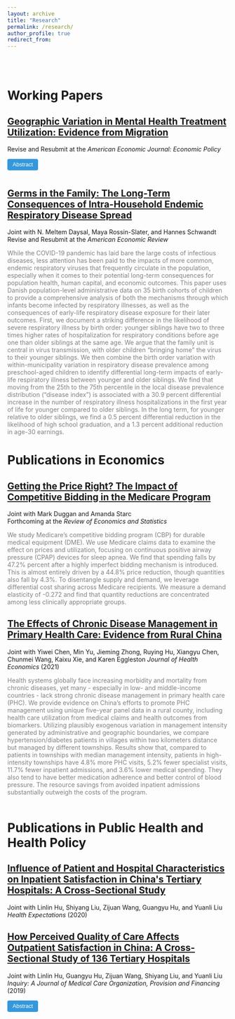 ```yaml
---
layout: archive
title: "Research"
permalink: /research/
author_profile: true
redirect_from:
---
```


<style>
.abstract-toggle {
    background: #3498db;
    color: white;
    border: none;
    padding: 6px 12px;
    border-radius: 4px;
    cursor: pointer;
    font-size: 0.9em;
    transition: background-color 0.3s ease;
    margin-bottom: 10px;
}

.abstract-toggle:hover {
    background: #2980b9;
}

.abstract {
    display: none;
    background: #f8f9fa;
    padding: 15px;
    border-radius: 5px;
    color: #555;
    border-left: 3px solid #3498db;
    margin-top: 10px;
    animation: slideDown 0.3s ease-out;
}

.abstract.show {
    display: block;
}

@keyframes slideDown {
    from {
        opacity: 0;
        transform: translateY(-10px);
    }
    to {
        opacity: 1;
        transform: translateY(0);
    }
}
</style>
<br/> <br/>


Working Papers
======

## [Geographic Variation in Mental Health Treatment Utilization: Evidence from Migration](../files/Ding_MH_GeoVariation.pdf)
 Revise and Resubmit at the *American Economic Journal: Economic Policy* 
 
<button class="abstract-toggle" onclick="toggleAbstract('abstract1')">Abstract</button>
<div id="abstract1" class="abstract">
The older population bears a heavy burden of mental illness. Despite the availability of effective treatments, including non-drug services (e.g., psychotherapy) and drugs (e.g., antidepressants, antipsychotics), this paper documents substantial geographic variation in treatment utilization rates among Medicare enrollees. Exploiting patient migration, I show that 45.8% of service utilization variation is attributable to place-specific factors, compared to 15.1% for drug utilization. Further analyses suggest the role of provider accessibility in explaining the different place effects between service and drug use. Regarding health outcomes, I find that higher treatment utilization is associated with lower risks of self-harm-related emergency department visits.
</div>


## [Germs in the Family: The Long-Term Consequences of Intra-Household Endemic Respiratory Disease Spread](../files/ChildSickness_Draft.pdf)
Joint with N. Meltem Daysal, Maya Rossin-Slater, and Hannes Schwandt <br/> 
Revise and Resubmit at the *American Economic Review* 
 
 <span style="color:gray"> While the COVID-19 pandemic has laid bare the large costs of infectious diseases, less attention has been paid to the impacts of more common, endemic respiratory viruses that frequently circulate in the population, especially when it comes to their potential long-term consequences for population health, human capital, and economic outcomes. This paper uses Danish population-level administrative data on 35 birth cohorts of children to provide a comprehensive analysis of both the mechanisms through which infants become infected by respiratory illnesses, as well as the consequences of early-life respiratory disease exposure for their later outcomes. First, we document a striking difference in the likelihood of severe respiratory illness by birth order: younger siblings have two to three times higher rates of hospitalization for respiratory conditions before age one than older siblings at the same age. We argue that the family unit is central in virus transmission, with older children “bringing home” the virus to their younger siblings. We then combine the birth order variation with within-municipality variation in respiratory disease prevalence among preschool-aged children to identify differential long-term impacts of early-life respiratory illness between younger and older siblings. We find that moving from the 25th to the 75th percentile in the local disease prevalence distribution (“disease index”) is associated with a 30.9 percent differential increase in the number of respiratory illness hospitalizations in the first year of life for younger compared to older siblings. In the long term, for younger relative to older siblings, we find a 0.5 percent differential reduction in the likelihood of high school graduation, and a 1.3 percent additional reduction in age-30 earnings.  </span>  
 
 

 Publications in Economics
======

## [Getting the Price Right? The Impact of Competitive Bidding in the Medicare Program](../files/DME_Draft.pdf) <br/>
Joint with Mark Duggan and Amanda Starc <br/>
Forthcoming at the *Review of Economics and Statistics*
 
<span style="color:gray">  We study Medicare’s competitive bidding program (CBP) for durable medical equipment (DME). We use Medicare claims data to examine the effect on prices and utilization, focusing on continuous positive airway pressure (CPAP) devices for sleep apnea. We find that spending falls by 47.2% percent after a highly imperfect bidding mechanism is introduced. This is almost entirely driven by a 44.8% price reduction, though quantities also fall by 4.3%. To disentangle supply and demand, we leverage differential cost sharing across Medicare recipients. We measure a demand elasticity of -0.272 and find that quantity reductions are concentrated among less clinically appropriate groups. </span>


## [The Effects of Chronic Disease Management in Primary Health Care: Evidence from Rural China](https://www.sciencedirect.com/science/article/pii/S0167629621001247) <br/>
Joint with Yiwei Chen, Min Yu, Jieming Zhong, Ruying Hu, Xiangyu Chen, Chunmei Wang, Kaixu Xie, and Karen Eggleston
*Journal of Health Economics* (2021) 

<span style="color:gray"> Health systems globally face increasing morbidity and mortality from chronic diseases, yet many - especially in low- and middle-income countries - lack strong chronic disease management in primary health care (PHC). We provide evidence on China’s efforts to promote PHC management using unique five-year panel data in a rural county, including health care utilization from medical claims and health outcomes from biomarkers. Utilizing plausibly exogenous variation in management intensity generated by administrative and geographic boundaries, we compare hypertension/diabetes patients in villages within two kilometers distance but managed by different townships. Results show that, compared to patients in townships with median management intensity, patients in high-intensity townships have 4.8% more PHC visits, 5.2% fewer specialist visits, 11.7% fewer inpatient admissions, and 3.6% lower medical spending. They also tend to have better medication adherence and better control of blood pressure. The resource savings from avoided inpatient admissions substantially outweigh the costs of the program. </span>  <br/> <br/>



 Publications in Public Health and Health Policy
======

## [Influence of Patient and Hospital Characteristics on Inpatient Satisfaction in China's Tertiary Hospitals: A Cross-Sectional Study](https://onlinelibrary.wiley.com/doi/full/10.1111/hex.12974) <br/>
Joint with Linlin Hu, Shiyang Liu, Zijuan Wang, Guangyu Hu, and Yuanli Liu <br/>
*Health Expectations* (2020) 


## [How Perceived Quality of Care Affects Outpatient Satisfaction in China: A Cross-Sectional Study of 136 Tertiary Hospitals](https://journals.sagepub.com/doi/full/10.1177/0046958019895397) <br/>
Joint with Linlin Hu, Guangyu Hu, Zijuan Wang, Shiyang Liu, and Yuanli Liu <br/>
*Inquiry: A Journal of Medical Care Organization, Provision and Financing* (2019)


<button class="abstract-toggle" onclick="toggleAbstract('abstract6')">Abstract</button>
<div id="abstract6" class="abstract">
[Abstract not provided in original document]
</div>
<script>
function toggleAbstract(abstractId) {
    const abstract = document.getElementById(abstractId);
    const button = abstract.previousElementSibling;
    
    if (abstract.classList.contains('show')) {
        abstract.classList.remove('show');
        button.textContent = 'Abstract';
    } else {
        abstract.classList.add('show');
        button.textContent = 'Hide Abstract';
    }
}
</script>


